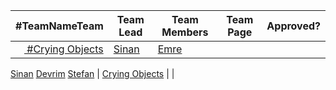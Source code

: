 
| #TeamNameTeam | Team Lead | Team Members | Team Page | Approved? |
|---------------|-----------|--------------|-----------|-----------|
| <a target='_blank' href='https://twitter.com/home?status=Go Team %23CryingObjects @koding %23hackathon koding.com/Hackathon @sinan'> <img src='https://g.twimg.com/Twitter_logo_blue.png' height='14'/> #Crying Objects </a> |[Sinan](https://koding.com/sinan) |[Emre](https://koding.com/emre)
[Sinan](https://koding.com/sinan)
[Devrim](https://koding.com/devrim)
[Stefan](https://koding.com/stefanbc)
 | [Crying Objects](./Teams/CryingObjects/ABOUT.md) | |